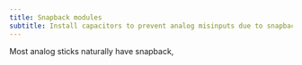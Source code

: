 ```yaml
---
title: Snapback modules
subtitle: Install capacitors to prevent analog misinputs due to snapback.
---
```


Most analog sticks naturally have snapback,
